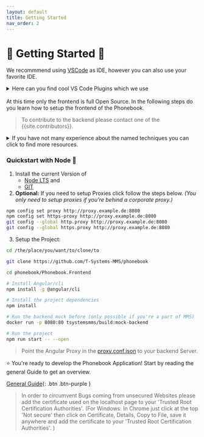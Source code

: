 ```yaml
---
layout: default
title: Getting Started
nav_order: 2
---  
```


# :small_red_triangle: Getting Started :small_red_triangle:

We recommmend using [VSCode](https://code.visualstudio.com/) as IDE, however you can also use your favorite IDE.

<details>
<summary>Here can you find cool VS Code Plugins which we use</summary>
<ul>
    <li><a href="https://marketplace.visualstudio.com/items?itemName=pranaygp.vscode-css-peek" target="_blank">CSS Peak</a></li>
    <li><a href="https://marketplace.visualstudio.com/items?itemName=Mikael.Angular-BeastCode" target="_blank">Angular 8 Snippets</a></li>
    <li><a href="https://marketplace.visualstudio.com/items?itemName=Angular.ng-template" target="_blank">Angular Language Service</a></li>
    <li><a href="https://marketplace.visualstudio.com/items?itemName=ms-vscode.vscode-typescript-tslint-plugin" target="_blank">TSLint</a></li>
    <li><a href="https://marketplace.visualstudio.com/items?itemName=eg2.vscode-npm-script" target="_blank">NPM</a></li>
    <li><a href="https://marketplace.visualstudio.com/items?itemName=esbenp.prettier-vscode" target="_blank">Prettier</a></li>
    <li><a href="https://marketplace.visualstudio.com/items?itemName=eamodio.gitlens" target="_blank">Git Lens</a></li>
</ul>
</details>
<br>
At this time only the frontend is full Open Source. In the following steps do you learn how to setup the frontend of the Phonebook. 

> To contribute to the backend please contact one of the {{site.contributors}}.



<details>
  <summary>If you have not many experience about the named techniques you can click to find more resources.</summary>
<i>This part will be regurlarly expanded. If you have other project related resources edit this file and start a pull request.</i>
<ul>
    <li><a href="https://angular.io/tutorial" target="_blank">Angular Tutorial</a></li>
    <li><a href="https://dev.to/dhruv/essential-git-commands-every-developer-should-know-2fl" target="_blank">Essential Git Commands</a></li>
    <li><a href="https://ngxs.gitbook.io/ngxs/" target="_blank">NGXS Documentation</a></li>
</ul>
</details>


### **Quickstart with Node :green_book:**

 1. Install the current Version of 
	 - [Node LTS](https://nodejs.org/en/download/) and
	 - [GIT](https://git-scm.com/downloads)
2.  **Optional:** If you need to setup Proxies click follow the steps below. 
		*(You only need to setup proxies if you're behind a corporate proxy.)*
```bash
npm config set proxy http://proxy.example.de:8080
npm config set https-proxy http://proxy.example.de:8080
git config --global http.proxy http://proxy.example.de:8080
git config --global https.proxy http://proxy.example.de:8080
```
3. Setup the Project:

```bash
cd /the/place/you/want/to/clone/to

git clone https://github.com/T-Systems-MMS/phonebook

cd phonebook/Phonebook.Frontend

# Install Angular/cli
npm install -g @angular/cli

# Install the project dependencies
npm install

# Run the backend mock before (only possible if you're a part of MMS)
docker run -p 8080:80 tsystemsmms/build:mock-backend

# Run the project
npm run start -- --open
```
> Point the Angular Proxy in the [proxy.conf.json](../../../proxy.conf.json) to your backend Server.

:star: You're ready to develop the Phonebook Application! Start by reading the general Guide to get an overview.

[General Guide](./development-guides/general-guide.md){: .btn .btn-purple }

> In order to circumvent Bugs coming from unsecured Websites please add the certificate used on the localhost page to your 'Trusted Root Certification Authorities'. (For Windows: In Chrome just click at the top 'Not secure' then click on Certificate, Details, Copy to File, save it anywhere and add the certificate to your 'Trusted Root Certification Authorities'. )


<!--
  ### Quickstart with Docker :small_blue_diamond:
> this Quickstart can lead to bugs and is not recommend at this moment.
 
Prerequisite: [Download and install Docker](https://docs.docker.com/install/#supported-platforms)

If you are behind a corporate proxy run this command beforehand:
```bash
npx dockerproxy start --address proxy.example.com --port 8080
```
Run the Phonebook Development Environment:
```bash
npm run start-compose
```

Thats it - Happy Coding!

> If you run into any problems you might reinstall docker, before filing a bug report. (This really helps!)

Hint: In order to have Language support it is recommended to also follow the Standard installation Guide above.
-->
<!--
## General
The commands used are mostly wrapped standard angular commands.

You will find a docker command for each standard command.

Here is a quick overview:


### Debugging and Testing

#### Testing

##### Unit Tests
```
npm run test-compose:dev
```
In order to run them without docker use the companion command `npm run test:dev`.

#### End 2 End Tests

```

npm run e2e-compose

```

In order to install the webdriver behind a corporate proxy run `npx webdriver-manager update --proxy 'http://proxy.company.de:8080/' --ignore_ssl` before.

In order to run them without docker use the companion command `npm run e2e:dev`.

# Additonal Commands

```

# Build the docker containers

npm run docker-build

# Analyze
# I18N

```

## Development server

Run `npm run start` for a dev server. Navigate to `http://localhost:4200/`. The app will automatically reload if you change any of the source files.

## Build
Run `npm run build` to build the project. The build artifacts will be stored in the `dist/` directory. Run `npm run build-prod` for a production build

## Running and Writing Tests
### Running
Run `npm run test` to execute all tests.

Run `ng test` to execute the unit tests via [Karma](https://karma-runner.github.io).

Run `ng e2e` to execute the end-to-end tests via [Protractor](http://www.protractortest.org/).

### Writing
Run `npm run test:dev` and write your Tests.

You can use [NgMocks](https://www.npmjs.com/package/ng-mocks) for better modularity. Please note that `ng2-mock-component` should not be used anymore.

If you get an `[object ErrorEvent] thrown` use `npm run test:dev-debug` as there is an error with Angular/cli ([Issue](https://github.com/angular/angular-cli/issues/7296)).

## Useful to know

Have a look at the [general guide](developer-guide/general-guide.md) in order to get to know npm packages and workflows we are using to develop the Phonebook.
-->